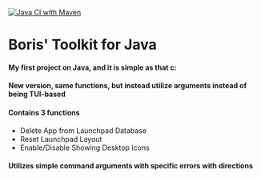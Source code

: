 [![Java CI with Maven](https://github.com/litszwaiboris/Toolkit4Java/actions/workflows/maven.yml/badge.svg)](https://github.com/litszwaiboris/Toolkit4Java/actions/workflows/maven.yml)

# Boris' Toolkit for Java

#### My first project on Java, and it is simple as that c:

#### New version, same functions, but instead utilize arguments instead of being TUI-based

#### Contains 3 functions
- Delete App from Launchpad Database
- Reset Launchpad Layout
- Enable/Disable Showing Desktop Icons

#### Utilizes simple command arguments with specific errors with directions
